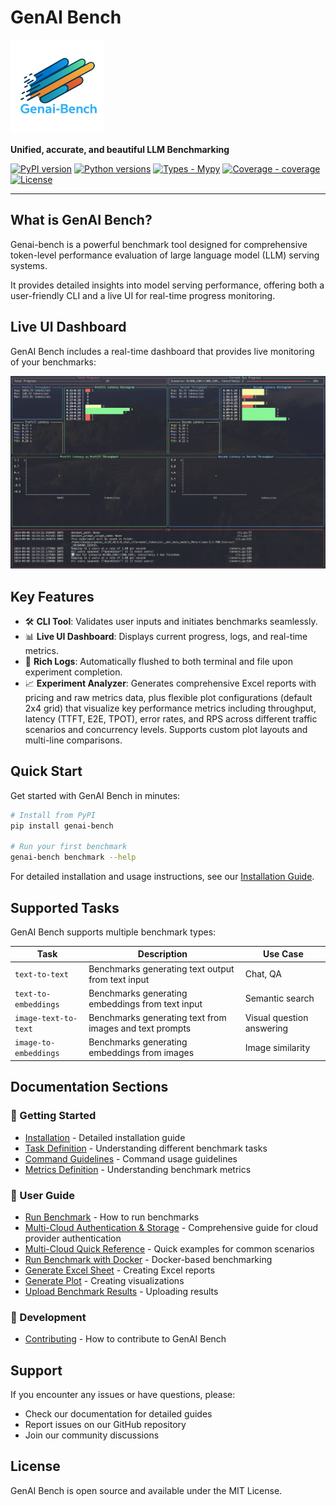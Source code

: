 # GenAI Bench

<img src="assets/logo.png" alt="GenAI Bench Logo" width="150">

**Unified, accurate, and beautiful LLM Benchmarking**

[![PyPI version](https://img.shields.io/pypi/v/genai-bench)](https://pypi.org/project/genai-bench/)
[![Python versions](https://img.shields.io/python/required-version-toml?tomlFilePath=https%3A%2F%2Fraw.githubusercontent.com%2Fsgl-project%2Fgenai-bench%2Fmain%2Fpyproject.toml)](https://github.com/sgl-project/genai-bench)
[![Types - Mypy](https://img.shields.io/badge/types-mypy-blue)](https://github.com/sgl-project/genai-bench)
[![Coverage - coverage](https://img.shields.io/badge/coverage-93%25-brightgreen)](https://github.com/sgl-project/genai-bench)
[![License](https://img.shields.io/github/license/sgl-project/genai-bench)](https://github.com/sgl-project/genai-bench/blob/main/LICENSE)

---

## What is GenAI Bench?

Genai-bench is a powerful benchmark tool designed for comprehensive token-level performance evaluation of large language model (LLM) serving systems.

It provides detailed insights into model serving performance, offering both a user-friendly CLI and a live UI for real-time progress monitoring.

## Live UI Dashboard

GenAI Bench includes a real-time dashboard that provides live monitoring of your benchmarks:

![GenAI Bench UI Dashboard](assets/ui_dashboard.png)

## Key Features

- 🛠️ **CLI Tool**: Validates user inputs and initiates benchmarks seamlessly.
- 📊 **Live UI Dashboard**: Displays current progress, logs, and real-time metrics.
- 📝 **Rich Logs**: Automatically flushed to both terminal and file upon experiment completion.
- 📈 **Experiment Analyzer**: Generates comprehensive Excel reports with pricing and raw metrics data, plus flexible plot configurations (default 2x4 grid) that visualize key performance metrics including throughput, latency (TTFT, E2E, TPOT), error rates, and RPS across different traffic scenarios and concurrency levels. Supports custom plot layouts and multi-line comparisons.

## Quick Start

Get started with GenAI Bench in minutes:

```bash
# Install from PyPI
pip install genai-bench

# Run your first benchmark
genai-bench benchmark --help
```

For detailed installation and usage instructions, see our [Installation Guide](getting-started/installation.md).

## Supported Tasks

GenAI Bench supports multiple benchmark types:

| Task | Description | Use Case |
|------|-------------|----------|
| `text-to-text` | Benchmarks generating text output from text input | Chat, QA |
| `text-to-embeddings` | Benchmarks generating embeddings from text input | Semantic search |
| `image-text-to-text` | Benchmarks generating text from images and text prompts | Visual question answering |
| `image-to-embeddings` | Benchmarks generating embeddings from images | Image similarity |

## Documentation Sections

### 🚀 Getting Started
- [Installation](getting-started/installation.md) - Detailed installation guide
- [Task Definition](getting-started/task-definition.md) - Understanding different benchmark tasks
- [Command Guidelines](getting-started/command-guidelines.md) - Command usage guidelines
- [Metrics Definition](getting-started/metrics-definition.md) - Understanding benchmark metrics

### 📖 User Guide
- [Run Benchmark](user-guide/run-benchmark.md) - How to run benchmarks
- [Multi-Cloud Authentication & Storage](user-guide/multi-cloud-auth-storage.md) - Comprehensive guide for cloud provider authentication
- [Multi-Cloud Quick Reference](user-guide/multi-cloud-quick-reference.md) - Quick examples for common scenarios
- [Run Benchmark with Docker](user-guide/run-benchmark-using-docker.md) - Docker-based benchmarking
- [Generate Excel Sheet](user-guide/generate-excel-sheet.md) - Creating Excel reports
- [Generate Plot](user-guide/generate-plot.md) - Creating visualizations
- [Upload Benchmark Results](user-guide/upload-benchmark-result.md) - Uploading results

### 🔧 Development
- [Contributing](development/contributing.md) - How to contribute to GenAI Bench

## Support

If you encounter any issues or have questions, please:
- Check our documentation for detailed guides
- Report issues on our GitHub repository
- Join our community discussions

## License

GenAI Bench is open source and available under the MIT License. 